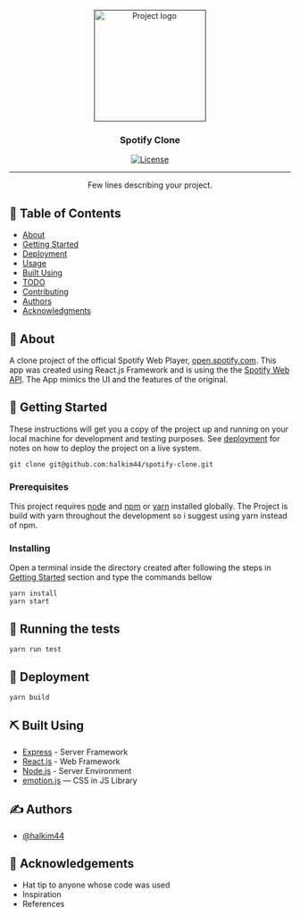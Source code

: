 <p align="center">
  <a href="" rel="noopener">
 <img width=200px height=200px src="" alt="Project logo"></a>
</p>

<h3 align="center">Spotify Clone</h3>

<div align="center">

[![License](https://img.shields.io/badge/license-MIT-blue.svg)](/LICENSE)

</div>

---

<p align="center"> Few lines describing your project.
    <br> 
</p>

## 📝 Table of Contents

- [About](#about)
- [Getting Started](#getting_started)
- [Deployment](#deployment)
- [Usage](#usage)
- [Built Using](#built_using)
- [TODO](../TODO.md)
- [Contributing](../CONTRIBUTING.md)
- [Authors](#authors)
- [Acknowledgments](#acknowledgement)

## 🧐 About <a name = "about"></a>

A clone project of the official Spotify Web Player, [open.spotify.com](https://open.spotify.com/). This app was created using React.js Framework and is using the the [Spotify Web API](https://developer.spotify.com/documentation/web-api/). The App mimics the UI and the features of the original.

## 🏁 Getting Started <a name = "getting_started"></a>

These instructions will get you a copy of the project up and running on your local machine for development and testing purposes. See [deployment](#deployment) for notes on how to deploy the project on a live system.

```
git clone git@github.com:halkim44/spotify-clone.git
```

### Prerequisites

This project requires [node](https://nodejs.org/) and [npm](https://www.npmjs.com/) or [yarn](https://yarnpkg.com/) installed globally. The Project is build with yarn throughout the development so i suggest using yarn instead of npm.

### Installing

Open a terminal inside the directory created after following the steps in [Getting Started](#getting_started) section and type the commands bellow

```
yarn install
yarn start
```

## 🔧 Running the tests <a name = "tests"></a>

```
yarn run test
```

## 🚀 Deployment <a name = "deployment"></a>

```
yarn build
```

## ⛏️ Built Using <a name = "built_using"></a>

- [Express](https://expressjs.com/) - Server Framework
- [React.js](https://reactjs.org/) - Web Framework
- [Node.js](https://nodejs.org/en/) - Server Environment
- [emotion.js](https://github.com/emotion-js/emotion) ― CSS in JS Library

## ✍️ Authors <a name = "authors"></a>

- [@halkim44](https://github.com/halkim44)

## 🎉 Acknowledgements <a name = "acknowledgement"></a>

- Hat tip to anyone whose code was used
- Inspiration
- References
